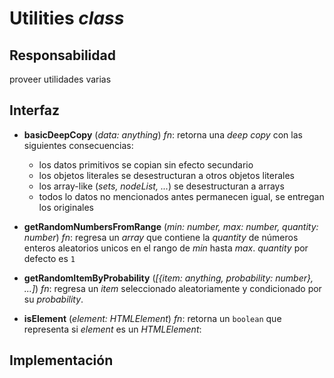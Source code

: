 # Utilities _class_

## Responsabilidad

proveer utilidades varias

## Interfaz

-   **basicDeepCopy** (_data: anything_) _fn_: retorna una _deep copy_ con las siguientes consecuencias:

    -   los datos primitivos se copian sin efecto secundario
    -   los objetos literales se desestructuran a otros objetos literales
    -   los array-like (_sets, nodeList, ..._) se desestructuran a arrays
    -   todos lo datos no mencionados antes permanecen igual, se entregan los originales

-   **getRandomNumbersFromRange** (_min: number, max: number, quantity: number_) _fn_: regresa un _array_ que contiene la _quantity_ de números enteros aleatorios unicos en el rango de _min_ hasta _max_. _quantity_ por defecto es `1`

-   **getRandomItemByProbability** (_[{item: anything, probability: number}, ...]_) _fn_: regresa un _item_ seleccionado aleatoriamente y condicionado por su _probability_.

-   **isElement** (_element: HTMLElement_) _fn_: retorna un `boolean` que representa si _element_ es un _HTMLElement_:

## Implementación
